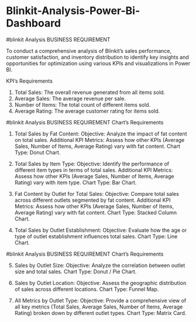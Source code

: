 # Blinkit-Analysis-Power-Bi-Dashboard

#blinkit Analysis
BUSINESS REQUIREMENT

To conduct a comprehensive analysis of Blinkit’s sales performance, customer satisfaction, and inventory distribution to identify key insights and opportunities for optimization using various KPIs and visualizations in Power BI.

KPI’s Requirements

1. Total Sales: The overall revenue generated from all items sold.
2. Average Sales: The average revenue per sale.
3. Number of Items: The total count of different items sold.
4. Average Rating: The average customer rating for items sold.



   
#blinkit Analysis BUSINESS REQUIREMENT Chart’s Requirements

1. Total Sales by Fat Content:
Objective: Analyze the impact of fat content on total sales.
Additional KPI Metrics: Assess how other KPIs (Average Sales, Number of Items, Average Rating) vary with fat content.
Chart Type: Donut Chart.

2. Total Sales by Item Type:
Objective: Identify the performance of different item types in terms of total sales.
Additional KPI Metrics: Assess how other KPIs (Average Sales, Number of Items, Average Rating) vary with item type.
Chart Type: Bar Chart.

3. Fat Content by Outlet for Total Sales:
Objective: Compare total sales across different outlets segmented by fat content.
Additional KPI Metrics: Assess how other KPIs (Average Sales, Number of Items, Average Rating) vary with fat content.
Chart Type: Stacked Column Chart.

4. Total Sales by Outlet Establishment:
Objective: Evaluate how the age or type of outlet establishment influences total sales.
Chart Type: Line Chart.




#blinkit Analysis
BUSINESS REQUIREMENT
Chart’s Requirements

5. Sales by Outlet Size:
Objective: Analyze the correlation between outlet size and total sales.
Chart Type: Donut / Pie Chart.

6. Sales by Outlet Location:
Objective: Assess the geographic distribution of sales across different locations.
Chart Type: Funnel Map.

7. All Metrics by Outlet Type:
Objective: Provide a comprehensive view of all key metrics (Total Sales, Average Sales, Number of Items, Average Rating) broken down by different outlet types.
Chart Type: Matrix Card.
